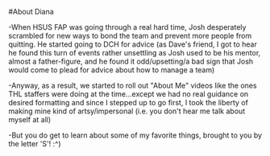 #About Diana

-When HSUS FAP was going through a real hard time, Josh desperately scrambled for new ways to bond the team and prevent more people from quitting. He started going to DCH for advice (as Dave's friend, I got to hear he found this turn of events rather unsettling as Josh used to be his mentor, almost a father-figure, and he found it odd/upsetting/a bad sign that Josh would come to plead for advice about how to manage a team)

-Anyway, as a result, we started to roll out "About Me" videos like the ones THL staffers were doing at the time...except we had no real guidance on desired formatting and since I stepped up to go first, I took the liberty of making mine kind of artsy/impersonal (i.e. you don't hear me talk about myself at all)

-But you do get to learn about some of my favorite things, brought to you by the letter 'S'! :^)
